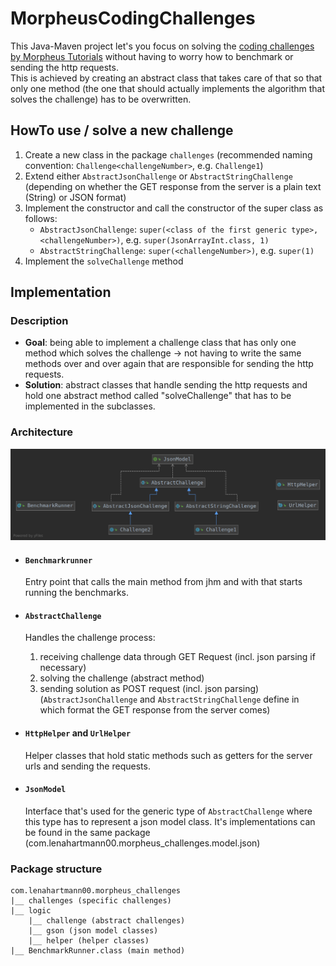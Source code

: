 # MorpheusCodingChallenges

This Java-Maven project let's you focus on solving the [coding challenges by Morpheus Tutorials]("https://cc.the-morpheus.de/") 
without having to worry how to benchmark or sending the http requests.<br> 
This is achieved by creating an abstract class that takes care of that so that only one method 
(the one that should actually implements the algorithm that solves the challenge) has to be overwritten.

## HowTo use / solve a new challenge 
1. Create a new class in the package `challenges` 
(recommended naming convention: `Challenge<challengeNumber>`, e.g. `Challenge1`)
2. Extend either `AbstractJsonChallenge` or `AbstractStringChallenge` (depending on whether the GET 
response from the server is a plain text (String) or JSON format)
3. Implement the constructor and call the constructor of the super class as follows:
    - `AbstractJsonChallenge`: 
    `super(<class of the first generic type>, <challengeNumber>)`, e.g. `super(JsonArrayInt.class, 1)` 
    - `AbstractStringChallenge`: 
    `super(<challengeNumber>)`, e.g. `super(1)`
4. Implement the `solveChallenge` method

## Implementation

### Description

- <b>Goal</b>: being able to implement a challenge class that has only one method which solves the challenge -> 
not having to write the same methods over and over again that are responsible for sending the http requests.
- <b>Solution</b>: abstract classes that handle sending the http requests and hold one abstract method called
 "solveChallenge" that has to be implemented in the subclasses.
 
### Architecture

![UML diagram](morpheus_challenge_uml.png)

- #### `Benchmarkrunner`
    Entry point that calls the main method from jhm and with that starts running the benchmarks.

- #### `AbstractChallenge`
    Handles the challenge process:
    1. receiving challenge data through GET Request (incl. json parsing if necessary)
    2. solving the challenge (abstract method)
    3. sending solution as POST request (incl. json parsing)
    (`AbstractJsonChallenge` and `AbstractStringChallenge` define in which format the GET response from the 
     server comes)

- #### `HttpHelper` and `UrlHelper`
    Helper classes that hold static methods such as getters for the server urls and sending the requests. 

- #### `JsonModel`
    Interface that's used for the generic type of `AbstractChallenge` where this type has to represent a 
    json model class. It's implementations can be found in the same package (com.lenahartmann00.morpheus_challenges.model.json) 


### Package structure
```
com.lenahartmann00.morpheus_challenges
|__ challenges (specific challenges)
|__ logic
    |__ challenge (abstract challenges)
    |__ gson (json model classes)
    |__ helper (helper classes)
|__ BenchmarkRunner.class (main method)
```
   